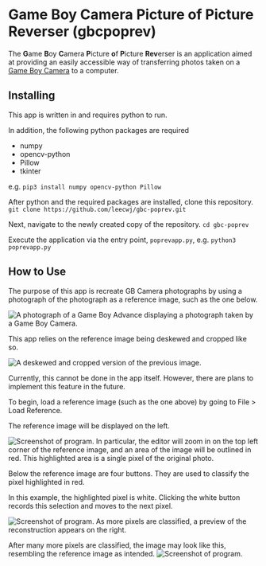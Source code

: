﻿# Game Boy Camera Picture of Picture Reverser (gbcpoprev)

The  **G**ame **B**oy **C**amera **P**icture **o**f **P**icture **Rev**erser is an application aimed at providing an easily accessible way of transferring photos taken on a [Game Boy Camera](https://en.wikipedia.org/wiki/Game_Boy_Camera) to a computer.

## Installing
This app is written in and requires python to run.

In addition, the following python packages are required
- numpy
- opencv-python
- Pillow
- tkinter

e.g.
`pip3 install numpy opencv-python Pillow`

After python and the required packages are installed, clone this repository.
`git clone https://github.com/leecwj/gbc-poprev.git`

Next, navigate to the newly created copy of the repository.
`cd gbc-poprev`

Execute the application via the entry point, `poprevapp.py`, e.g.
`python3 poprevapp.py`

## How to Use
The purpose of this app is recreate GB Camera photographs by using a photograph of the photograph as a reference image, such as the one below.

![A photograph of a Game Boy Advance displaying a photograph taken by a Game Boy Camera.](https://i.imgur.com/dWl7dSZ.jpg)

This app relies on the reference image being deskewed and cropped like so.

![A deskewed and cropped version of the previous image.](https://i.imgur.com/4srNywK.png)

Currently, this cannot be done in the app itself. However, there are plans to implement this feature in the future.

To begin, load a reference image (such as the one above) by going to File > Load Reference.

The reference image will be displayed on the left.

![Screenshot of program.](https://i.imgur.com/an0m3WS.png)
In particular, the editor will zoom in on the top left corner of the reference image, and an area of the image will be outlined in red. This highlighted area is a single pixel of the original photo.

Below the reference image are four buttons. They are used to classify the pixel highlighted in red.

In this example, the highlighted pixel is white. Clicking the white button records this selection and moves to the next pixel.

![Screenshot of program.](https://i.imgur.com/fkAP5ww.png)
As more pixels are classified, a preview of the reconstruction appears on the right.

After many more pixels are classified, the image may look like this, resembling the reference image as intended.
![Screenshot of program.](https://i.imgur.com/VC3YMJR.png)
